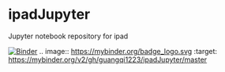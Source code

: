 # ipadJupyter
Jupyter notebook repository for ipad

[![Binder](https://mybinder.org/badge_logo.svg)](https://mybinder.org/v2/gh/guangqi1223/ipadJupyter/master)
.. image:: https://mybinder.org/badge_logo.svg
 :target: https://mybinder.org/v2/gh/guangqi1223/ipadJupyter/master
 

